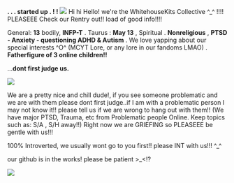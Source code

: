 **. . . started up . ! !**
![](https://64.media.tumblr.com/355c14a8da165343351f6763886b5641/8c7884d14523f07c-06/s1280x1920/2c1f91710daa5cc8d7d55c5eac1e8e79e90cab05.pnj)
Hi hi Hello! we're the WhitehouseKits Collective ^_^ !!!!
PLEASEEE Check our Rentry out!! load of good info!!!!

General:
**13** bodily, **INFP-T** . Taurus : **May 13** , Spiritual . **Nonreligious** , **PTSD - Anxiety - questioning ADHD & Autism** . We love yapping about our special interests ^O^ (MCYT Lore, or any lore in our fandoms LMAO) . **Fatherfigure of 3 online children!!**

...**dont first judge us.**

![](https://64.media.tumblr.com/195f54dd2ffe8e63db9a214251d8f193/8c7884d14523f07c-7d/s1280x1920/d82d86cfc8991a76818d8c9bd8fd8974bf6bd9e9.pnj)

We are a pretty nice and chill dude!, if you see someone problematic and we are with them please dont first judge..if I am with a problematic person I may not know it!! please tell us if we are wrong to hang out with them!! (We have major PTSD, Trauma, etc from Problematic people Online. Keep topics such as: S/A , S/H away!!)
Right now we are GRIEFING so PLEASEEE be gentle with us!!!

100% Introverted, we usually wont go to you first!! please INT with us!!! ^_^


our github is in the works! please be patient >_<!?

![](https://64.media.tumblr.com/4a9a26dd6a88d07b1785bac4f6ba9328/8c7884d14523f07c-f4/s1280x1920/360a3de599ba34b8da2b387bcf9f3b940876a092.pnj)
